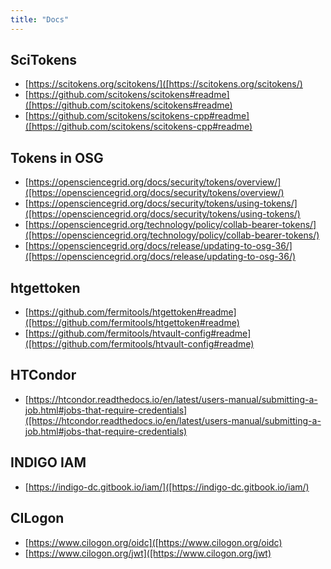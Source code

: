 ```yaml
---
title: "Docs"
---
```


SciTokens
---------
* [https://scitokens.org/scitokens/]([https://scitokens.org/scitokens/)
* [https://github.com/scitokens/scitokens#readme]([https://github.com/scitokens/scitokens#readme)
* [https://github.com/scitokens/scitokens-cpp#readme]([https://github.com/scitokens/scitokens-cpp#readme)

Tokens in OSG
-------------
* [https://opensciencegrid.org/docs/security/tokens/overview/]([https://opensciencegrid.org/docs/security/tokens/overview/)
* [https://opensciencegrid.org/docs/security/tokens/using-tokens/]([https://opensciencegrid.org/docs/security/tokens/using-tokens/)
* [https://opensciencegrid.org/technology/policy/collab-bearer-tokens/]([https://opensciencegrid.org/technology/policy/collab-bearer-tokens/)
* [https://opensciencegrid.org/docs/release/updating-to-osg-36/]([https://opensciencegrid.org/docs/release/updating-to-osg-36/)

htgettoken
----------
* [https://github.com/fermitools/htgettoken#readme]([https://github.com/fermitools/htgettoken#readme)
* [https://github.com/fermitools/htvault-config#readme]([https://github.com/fermitools/htvault-config#readme)

HTCondor
--------
* [https://htcondor.readthedocs.io/en/latest/users-manual/submitting-a-job.html#jobs-that-require-credentials]([https://htcondor.readthedocs.io/en/latest/users-manual/submitting-a-job.html#jobs-that-require-credentials)

INDIGO IAM
----------
* [https://indigo-dc.gitbook.io/iam/]([https://indigo-dc.gitbook.io/iam/)

CILogon
-------
* [https://www.cilogon.org/oidc]([https://www.cilogon.org/oidc)
* [https://www.cilogon.org/jwt]([https://www.cilogon.org/jwt)

